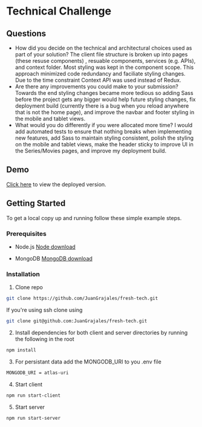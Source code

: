 # Technical Challenge

## Questions

- How did you decide on the technical and architectural choices used as part of your solution?
  The client file structure is broken up into pages (these resuse components) , resuable components, services (e.g. APIs), and context folder. Most styling was kept in the component scope. This approach minimized code redundancy and faciliate styling changes. Due to the time constraint Context API was used instead of Redux.
- Are there any improvements you could make to your submission?
  Towards the end styling changes became more tedious so adding Sass before the project gets any bigger would help future styling changes, fix deployment build (currently there is a bug when you reload anywhere that is not the home page), and improve the navbar and footer styling in the mobile and tablet views.
- What would you do differently if you were allocated more time?
  I would add automated tests to ensure that nothing breaks when implementing new features, add Sass to maintain styling consistent, polish the styling on the mobile and tablet views, make the header sticky to improve UI in the Series/Movies pages, and improve my deployment build.

## Demo

[Click here](https://fresh-tech.herokuapp.com/) to view the deployed version.

## Getting Started

To get a local copy up and running follow these simple example steps.

### Prerequisites

- Node.js
  [Node download](https://nodejs.org/en/download/)

- MongoDB
  [MongoDB download](https://www.mongodb.com/try/download/community)

### Installation

1. Clone repo

```sh
git clone https://github.com/JuanGrajales/fresh-tech.git
```

If you're using ssh clone using

```sh
git clone git@github.com:JuanGrajales/fresh-tech.git
```

2. Install dependencies for both client and server directories by running the following in the root

```sh
npm install
```

3. For persistant data add the MONGODB_URI to you .env file

```sh
MONGODB_URI = atlas-uri
```

4. Start client

```sh
npm run start-client
```

5. Start server

```sh
npm run start-server
```
